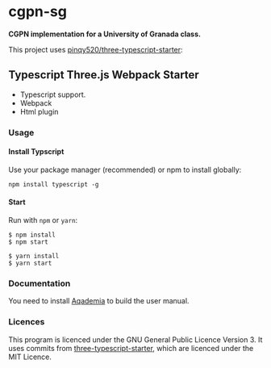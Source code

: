 # cgpn-sg

**CGPN implementation for a University of Granada class.**

This project uses [pinqy520/three-typescript-starter](https://github.com/pinqy520/three-typescript-starter):

## Typescript Three.js Webpack Starter

- Typescript support.
- Webpack
- Html plugin

### Usage

#### Install Typscript

Use your package manager (recommended) or npm to install globally:

```
npm install typescript -g
```

#### Start

Run with `npm` or `yarn`:

```
$ npm install
$ npm start
```

```
$ yarn install
$ yarn start
```

### Documentation

You need to install [Aqademia](https://github.com/Groctel/aqademia) to build the user manual.

### Licences

This program is licenced under the GNU General Public Licence Version 3.
It uses commits from [three-typescript-starter](https://github.com/pinqy520/three-typescript-starter), which are licenced under the MIT Licence.
